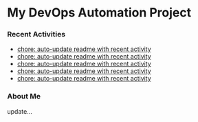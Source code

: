 # My DevOps Automation Project

### Recent Activities
<!-- activity:START -->
- [chore: auto-update readme with recent activity](https://github.com/kaigiii/mybowling-app/commit/aa89b44d37d4f15156e9ef2fd29e0ebe7c37424d)
- [chore: auto-update readme with recent activity](https://github.com/kaigiii/mybowling-app/commit/76bea2d3f32551d557a59fb422faea1add7051c1)
- [chore: auto-update readme with recent activity](https://github.com/kaigiii/mybowling-app/commit/67786758f42dba540d8ed543558029fca1bfb002)
- [chore: auto-update readme with recent activity](https://github.com/kaigiii/mybowling-app/commit/d5ebba468c53f621377c2a3c4f32218f5753790a)
- [chore: auto-update readme with recent activity](https://github.com/kaigiii/mybowling-app/commit/d7199a315d4a3b02692a0700597209d0e7060d6a)
<!-- activity:END -->

### About Me
<!-- MYLINKS:START -->
<!-- MYLINKS:END -->

update...

